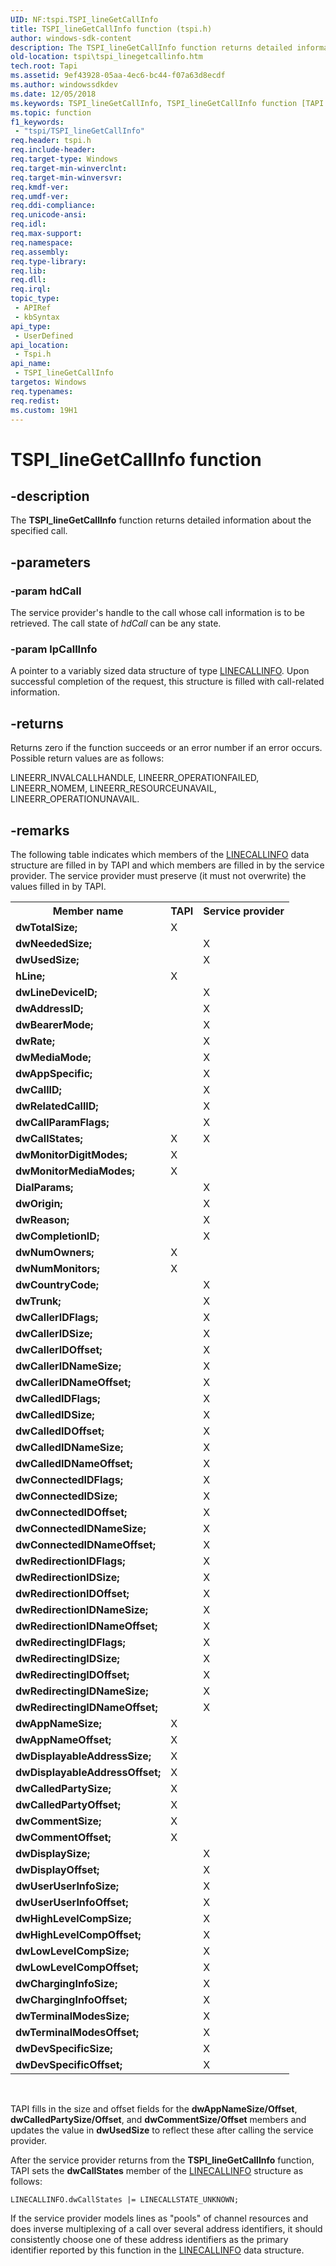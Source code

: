 ```yaml
---
UID: NF:tspi.TSPI_lineGetCallInfo
title: TSPI_lineGetCallInfo function (tspi.h)
author: windows-sdk-content
description: The TSPI_lineGetCallInfo function returns detailed information about the specified call.
old-location: tspi\tspi_linegetcallinfo.htm
tech.root: Tapi
ms.assetid: 9ef43928-05aa-4ec6-bc44-f07a63d8ecdf
ms.author: windowssdkdev
ms.date: 12/05/2018
ms.keywords: TSPI_lineGetCallInfo, TSPI_lineGetCallInfo function [TAPI 2.2], _tspi_tspi_linegetcallinfo, tspi.tspi_linegetcallinfo, tspi/TSPI_lineGetCallInfo
ms.topic: function
f1_keywords: 
 - "tspi/TSPI_lineGetCallInfo"
req.header: tspi.h
req.include-header: 
req.target-type: Windows
req.target-min-winverclnt: 
req.target-min-winversvr: 
req.kmdf-ver: 
req.umdf-ver: 
req.ddi-compliance: 
req.unicode-ansi: 
req.idl: 
req.max-support: 
req.namespace: 
req.assembly: 
req.type-library: 
req.lib: 
req.dll: 
req.irql: 
topic_type:
 - APIRef
 - kbSyntax
api_type:
 - UserDefined
api_location:
 - Tspi.h
api_name:
 - TSPI_lineGetCallInfo
targetos: Windows
req.typenames: 
req.redist: 
ms.custom: 19H1
---
```


# TSPI_lineGetCallInfo function


## -description


The 
<b>TSPI_lineGetCallInfo</b> function returns detailed information about the specified call.


## -parameters




### -param hdCall

The service provider's handle to the call whose call information is to be retrieved. The call state of <i>hdCall</i> can be any state.


### -param lpCallInfo

A pointer to a variably sized data structure of type 
<a href="https://docs.microsoft.com/windows/desktop/api/tapi/ns-tapi-linecallinfo">LINECALLINFO</a>. Upon successful completion of the request, this structure is filled with call-related information.


## -returns



Returns zero if the function succeeds or an error number if an error occurs. Possible return values are as follows:

LINEERR_INVALCALLHANDLE, LINEERR_OPERATIONFAILED, LINEERR_NOMEM, LINEERR_RESOURCEUNAVAIL, LINEERR_OPERATIONUNAVAIL.




## -remarks



The following table indicates which members of the 
<a href="https://docs.microsoft.com/windows/desktop/api/tapi/ns-tapi-linecallinfo">LINECALLINFO</a> data structure are filled in by TAPI and which members are filled in by the service provider. The service provider must preserve (it must not overwrite) the values filled in by TAPI.

<table>
<tr>
<th>Member name</th>
<th>TAPI</th>
<th>Service provider</th>
</tr>
<tr>
<td><b>dwTotalSize;</b></td>
<td>X</td>
<td></td>
</tr>
<tr>
<td><b>dwNeededSize;</b></td>
<td></td>
<td>X</td>
</tr>
<tr>
<td><b>dwUsedSize;</b></td>
<td></td>
<td>X</td>
</tr>
<tr>
<td><b>hLine;</b></td>
<td>X</td>
<td></td>
</tr>
<tr>
<td><b>dwLineDeviceID;</b></td>
<td></td>
<td>X</td>
</tr>
<tr>
<td><b>dwAddressID;</b></td>
<td></td>
<td>X</td>
</tr>
<tr>
<td><b>dwBearerMode;</b></td>
<td></td>
<td>X</td>
</tr>
<tr>
<td><b>dwRate;</b></td>
<td></td>
<td>X</td>
</tr>
<tr>
<td><b>dwMediaMode;</b></td>
<td></td>
<td>X</td>
</tr>
<tr>
<td><b>dwAppSpecific;</b></td>
<td></td>
<td>X</td>
</tr>
<tr>
<td><b>dwCallID;</b></td>
<td></td>
<td>X</td>
</tr>
<tr>
<td><b>dwRelatedCallID;</b></td>
<td></td>
<td>X</td>
</tr>
<tr>
<td><b>dwCallParamFlags;</b></td>
<td></td>
<td>X</td>
</tr>
<tr>
<td><b>dwCallStates;</b></td>
<td>X</td>
<td>X</td>
</tr>
<tr>
<td><b>dwMonitorDigitModes;</b></td>
<td>X</td>
<td></td>
</tr>
<tr>
<td><b>dwMonitorMediaModes;</b></td>
<td>X</td>
<td></td>
</tr>
<tr>
<td><b>DialParams;</b></td>
<td></td>
<td>X</td>
</tr>
<tr>
<td><b>dwOrigin;</b></td>
<td></td>
<td>X</td>
</tr>
<tr>
<td><b>dwReason;</b></td>
<td></td>
<td>X</td>
</tr>
<tr>
<td><b>dwCompletionID;</b></td>
<td></td>
<td>X</td>
</tr>
<tr>
<td><b>dwNumOwners;</b></td>
<td>X</td>
<td></td>
</tr>
<tr>
<td><b>dwNumMonitors;</b></td>
<td>X</td>
<td></td>
</tr>
<tr>
<td><b>dwCountryCode;</b></td>
<td></td>
<td>X</td>
</tr>
<tr>
<td><b>dwTrunk;</b></td>
<td></td>
<td>X</td>
</tr>
<tr>
<td><b>dwCallerIDFlags;</b></td>
<td></td>
<td>X</td>
</tr>
<tr>
<td><b>dwCallerIDSize;</b></td>
<td></td>
<td>X</td>
</tr>
<tr>
<td><b>dwCallerIDOffset;</b></td>
<td></td>
<td>X</td>
</tr>
<tr>
<td><b>dwCallerIDNameSize;</b></td>
<td></td>
<td>X</td>
</tr>
<tr>
<td><b>dwCallerIDNameOffset;</b></td>
<td></td>
<td>X</td>
</tr>
<tr>
<td><b>dwCalledIDFlags;</b></td>
<td></td>
<td>X</td>
</tr>
<tr>
<td><b>dwCalledIDSize;</b></td>
<td></td>
<td>X</td>
</tr>
<tr>
<td><b>dwCalledIDOffset;</b></td>
<td></td>
<td>X</td>
</tr>
<tr>
<td><b>dwCalledIDNameSize;</b></td>
<td></td>
<td>X</td>
</tr>
<tr>
<td><b>dwCalledIDNameOffset;</b></td>
<td></td>
<td>X</td>
</tr>
<tr>
<td><b>dwConnectedIDFlags;</b></td>
<td></td>
<td>X</td>
</tr>
<tr>
<td><b>dwConnectedIDSize;</b></td>
<td></td>
<td>X</td>
</tr>
<tr>
<td><b>dwConnectedIDOffset;</b></td>
<td></td>
<td>X</td>
</tr>
<tr>
<td><b>dwConnectedIDNameSize;</b></td>
<td></td>
<td>X</td>
</tr>
<tr>
<td><b>dwConnectedIDNameOffset;</b></td>
<td></td>
<td>X</td>
</tr>
<tr>
<td><b>dwRedirectionIDFlags;</b></td>
<td></td>
<td>X</td>
</tr>
<tr>
<td><b>dwRedirectionIDSize;</b></td>
<td></td>
<td>X</td>
</tr>
<tr>
<td><b>dwRedirectionIDOffset;</b></td>
<td></td>
<td>X</td>
</tr>
<tr>
<td><b>dwRedirectionIDNameSize;</b></td>
<td></td>
<td>X</td>
</tr>
<tr>
<td><b>dwRedirectionIDNameOffset;</b></td>
<td></td>
<td>X</td>
</tr>
<tr>
<td><b>dwRedirectingIDFlags;</b></td>
<td></td>
<td>X</td>
</tr>
<tr>
<td><b>dwRedirectingIDSize;</b></td>
<td></td>
<td>X</td>
</tr>
<tr>
<td><b>dwRedirectingIDOffset;</b></td>
<td></td>
<td>X</td>
</tr>
<tr>
<td><b>dwRedirectingIDNameSize;</b></td>
<td></td>
<td>X</td>
</tr>
<tr>
<td><b>dwRedirectingIDNameOffset;</b></td>
<td></td>
<td>X</td>
</tr>
<tr>
<td><b>dwAppNameSize;</b></td>
<td>X</td>
<td></td>
</tr>
<tr>
<td><b>dwAppNameOffset;</b></td>
<td>X</td>
<td></td>
</tr>
<tr>
<td><b>dwDisplayableAddressSize;</b></td>
<td>X</td>
<td></td>
</tr>
<tr>
<td><b>dwDisplayableAddressOffset;</b></td>
<td>X</td>
<td></td>
</tr>
<tr>
<td><b>dwCalledPartySize;</b></td>
<td>X</td>
<td></td>
</tr>
<tr>
<td><b>dwCalledPartyOffset;</b></td>
<td>X</td>
<td></td>
</tr>
<tr>
<td><b>dwCommentSize;</b></td>
<td>X</td>
<td></td>
</tr>
<tr>
<td><b>dwCommentOffset;</b></td>
<td>X</td>
<td></td>
</tr>
<tr>
<td><b>dwDisplaySize;</b></td>
<td></td>
<td>X</td>
</tr>
<tr>
<td><b>dwDisplayOffset;</b></td>
<td></td>
<td>X</td>
</tr>
<tr>
<td><b>dwUserUserInfoSize;</b></td>
<td></td>
<td>X</td>
</tr>
<tr>
<td><b>dwUserUserInfoOffset;</b></td>
<td></td>
<td>X</td>
</tr>
<tr>
<td><b>dwHighLevelCompSize;</b></td>
<td></td>
<td>X</td>
</tr>
<tr>
<td><b>dwHighLevelCompOffset;</b></td>
<td></td>
<td>X</td>
</tr>
<tr>
<td><b>dwLowLevelCompSize;</b></td>
<td></td>
<td>X</td>
</tr>
<tr>
<td><b>dwLowLevelCompOffset;</b></td>
<td></td>
<td>X</td>
</tr>
<tr>
<td><b>dwChargingInfoSize;</b></td>
<td></td>
<td>X</td>
</tr>
<tr>
<td><b>dwChargingInfoOffset;</b></td>
<td></td>
<td>X</td>
</tr>
<tr>
<td><b>dwTerminalModesSize;</b></td>
<td></td>
<td>X</td>
</tr>
<tr>
<td><b>dwTerminalModesOffset;</b></td>
<td></td>
<td>X</td>
</tr>
<tr>
<td><b>dwDevSpecificSize;</b></td>
<td></td>
<td>X</td>
</tr>
<tr>
<td><b>dwDevSpecificOffset;</b></td>
<td></td>
<td>X</td>
</tr>
</table>
 

TAPI fills in the size and offset fields for the <b>dwAppNameSize/Offset</b>, <b>dwCalledPartySize/Offset</b>, and <b>dwCommentSize/Offset</b> members and updates the value in <b>dwUsedSize</b> to reflect these after calling the service provider.

After the service provider returns from the 
<b>TSPI_lineGetCallInfo</b> function, TAPI sets the <b>dwCallStates</b> member of the 
<a href="https://docs.microsoft.com/windows/desktop/api/tapi/ns-tapi-linecallinfo">LINECALLINFO</a> structure as follows:

<pre class="syntax" xml:space="preserve"><code>LINECALLINFO.dwCallStates |= LINECALLSTATE_UNKNOWN;</code></pre>
If the service provider models lines as "pools" of channel resources and does inverse multiplexing of a call over several address identifiers, it should consistently choose one of these address identifiers as the primary identifier reported by this function in the 
<a href="https://docs.microsoft.com/windows/desktop/api/tapi/ns-tapi-linecallinfo">LINECALLINFO</a> data structure.




